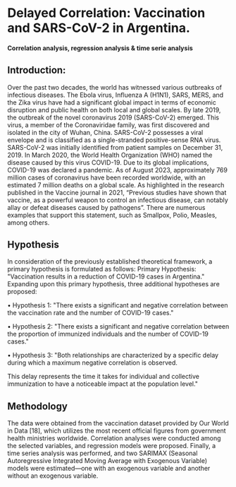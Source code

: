 # Delayed Correlation: Vaccination and SARS-CoV-2 in Argentina. 
####  Correlation analysis, regression analysis & time serie analysis

## Introduction:
Over the past two decades, the world has witnessed various outbreaks of infectious diseases. The Ebola virus, Influenza A (H1N1), SARS, MERS, and the Zika virus have had a significant global impact in terms of economic disruption and public health on both local and global scales.
By late 2019, the outbreak of the novel coronavirus 2019 (SARS-CoV-2) emerged. This virus, a member of the Coronaviridae family, was first discovered and isolated in the city of Wuhan, China. SARS-CoV-2 possesses a viral envelope and is classified as a single-stranded positive-sense RNA virus.
SARS-CoV-2 was initially identified from patient samples on December 31, 2019. In March 2020, the World Health Organization (WHO) named the disease caused by this virus COVID-19. Due to its global implications, COVID-19 was declared a pandemic.
As of August 2023, approximately 769 million cases of coronavirus have been recorded worldwide, with an estimated 7 million deaths on a global scale.
As highlighted in the research published in the Vaccine journal in 2021, “Previous studies have shown that vaccine, as a powerful weapon to control an infectious disease, can notably allay or defeat diseases caused by pathogens”. There are numerous examples that support this statement, such as Smallpox, Polio, Measles, among others.

## Hypothesis
In consideration of the previously established theoretical framework, a primary hypothesis is formulated as follows:
Primary Hypothesis: "Vaccination results in a reduction of COVID-19 cases in Argentina."
Expanding upon this primary hypothesis, three additional hypotheses are proposed:

  •	Hypothesis 1: "There exists a significant and negative correlation between the vaccination rate and the number of COVID-19 cases."
  
  •	Hypothesis 2: "There exists a significant and negative correlation between the proportion of immunized individuals and the number of COVID-19 cases."
  
  •	Hypothesis 3: "Both relationships are characterized by a specific delay during which a maximum negative correlation is observed. 
  
This delay represents the time it takes for individual and collective immunization to have a noticeable impact at the population level."

## Methodology
The data were obtained from the vaccination dataset provided by Our World in Data [18], which utilizes the most recent official figures from government health ministries worldwide.
Correlation analyses were conducted among the selected variables, and regression models were proposed.
Finally, a time series analysis was performed, and two SARIMAX (Seasonal Autoregressive Integrated Moving Average with Exogenous Variable) models were estimated—one with an exogenous variable and another without an exogenous variable.

